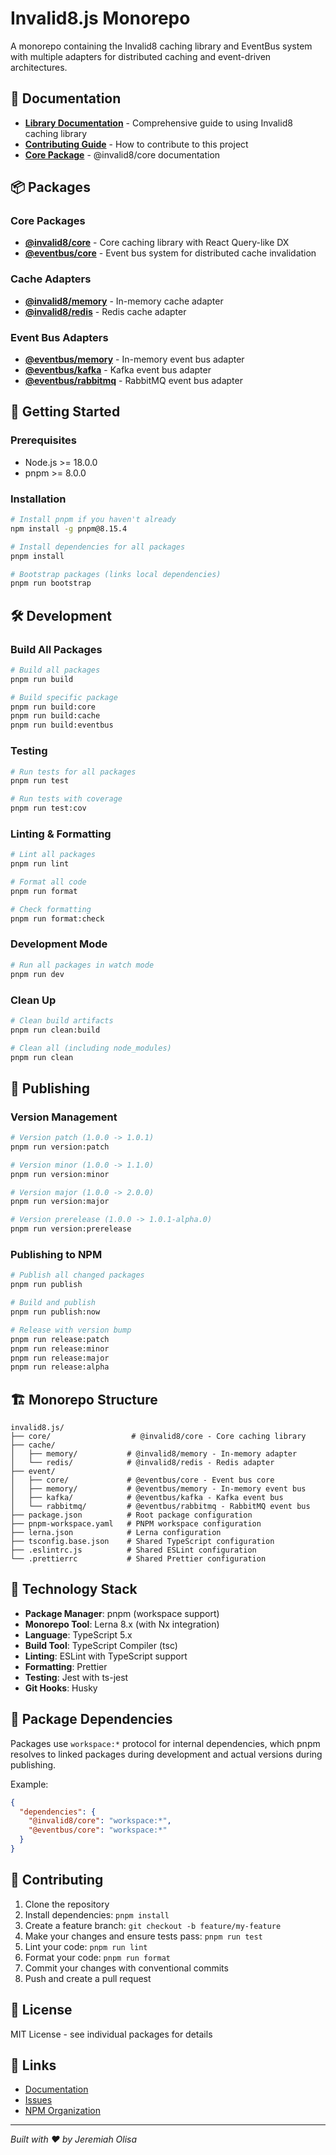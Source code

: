 # Invalid8.js Monorepo

A monorepo containing the Invalid8 caching library and EventBus system with multiple adapters for distributed caching and event-driven architectures.

## 📖 Documentation

- **[Library Documentation](./LIBRARY_DOCS.md)** - Comprehensive guide to using Invalid8 caching library
- **[Contributing Guide](./CONTRIBUTING.md)** - How to contribute to this project
- **[Core Package](./core/README.md)** - @invalid8/core documentation

## 📦 Packages

### Core Packages
- **[@invalid8/core](./core)** - Core caching library with React Query-like DX
- **[@eventbus/core](./event/core)** - Event bus system for distributed cache invalidation

### Cache Adapters
- **[@invalid8/memory](./cache/memory)** - In-memory cache adapter
- **[@invalid8/redis](./cache/redis)** - Redis cache adapter

### Event Bus Adapters
- **[@eventbus/memory](./event/memory)** - In-memory event bus adapter
- **[@eventbus/kafka](./event/kafka)** - Kafka event bus adapter
- **[@eventbus/rabbitmq](./event/rabbitmq)** - RabbitMQ event bus adapter

## 🚀 Getting Started

### Prerequisites
- Node.js >= 18.0.0
- pnpm >= 8.0.0

### Installation

```bash
# Install pnpm if you haven't already
npm install -g pnpm@8.15.4

# Install dependencies for all packages
pnpm install

# Bootstrap packages (links local dependencies)
pnpm run bootstrap
```

## 🛠️ Development

### Build All Packages

```bash
# Build all packages
pnpm run build

# Build specific package
pnpm run build:core
pnpm run build:cache
pnpm run build:eventbus
```

### Testing

```bash
# Run tests for all packages
pnpm run test

# Run tests with coverage
pnpm run test:cov
```

### Linting & Formatting

```bash
# Lint all packages
pnpm run lint

# Format all code
pnpm run format

# Check formatting
pnpm run format:check
```

### Development Mode

```bash
# Run all packages in watch mode
pnpm run dev
```

### Clean Up

```bash
# Clean build artifacts
pnpm run clean:build

# Clean all (including node_modules)
pnpm run clean
```

## 📝 Publishing

### Version Management

```bash
# Version patch (1.0.0 -> 1.0.1)
pnpm run version:patch

# Version minor (1.0.0 -> 1.1.0)
pnpm run version:minor

# Version major (1.0.0 -> 2.0.0)
pnpm run version:major

# Version prerelease (1.0.0 -> 1.0.1-alpha.0)
pnpm run version:prerelease
```

### Publishing to NPM

```bash
# Publish all changed packages
pnpm run publish

# Build and publish
pnpm run publish:now

# Release with version bump
pnpm run release:patch
pnpm run release:minor
pnpm run release:major
pnpm run release:alpha
```

## 🏗️ Monorepo Structure

```
invalid8.js/
├── core/                  # @invalid8/core - Core caching library
├── cache/
│   ├── memory/           # @invalid8/memory - In-memory adapter
│   └── redis/            # @invalid8/redis - Redis adapter
├── event/
│   ├── core/             # @eventbus/core - Event bus core
│   ├── memory/           # @eventbus/memory - In-memory event bus
│   ├── kafka/            # @eventbus/kafka - Kafka event bus
│   └── rabbitmq/         # @eventbus/rabbitmq - RabbitMQ event bus
├── package.json          # Root package configuration
├── pnpm-workspace.yaml   # PNPM workspace configuration
├── lerna.json            # Lerna configuration
├── tsconfig.base.json    # Shared TypeScript configuration
├── .eslintrc.js          # Shared ESLint configuration
└── .prettierrc           # Shared Prettier configuration
```

## 🔧 Technology Stack

- **Package Manager**: pnpm (workspace support)
- **Monorepo Tool**: Lerna 8.x (with Nx integration)
- **Language**: TypeScript 5.x
- **Build Tool**: TypeScript Compiler (tsc)
- **Linting**: ESLint with TypeScript support
- **Formatting**: Prettier
- **Testing**: Jest with ts-jest
- **Git Hooks**: Husky

## 📖 Package Dependencies

Packages use `workspace:*` protocol for internal dependencies, which pnpm resolves to linked packages during development and actual versions during publishing.

Example:
```json
{
  "dependencies": {
    "@invalid8/core": "workspace:*",
    "@eventbus/core": "workspace:*"
  }
}
```

## 🤝 Contributing

1. Clone the repository
2. Install dependencies: `pnpm install`
3. Create a feature branch: `git checkout -b feature/my-feature`
4. Make your changes and ensure tests pass: `pnpm run test`
5. Lint your code: `pnpm run lint`
6. Format your code: `pnpm run format`
7. Commit your changes with conventional commits
8. Push and create a pull request

## 📄 License

MIT License - see individual packages for details

## 🔗 Links

- [Documentation](https://github.com/jeremiah-olisa/invalid8.js)
- [Issues](https://github.com/jeremiah-olisa/invalid8.js/issues)
- [NPM Organization](https://www.npmjs.com/org/invalid8)

---

*Built with ❤️ by Jeremiah Olisa*
